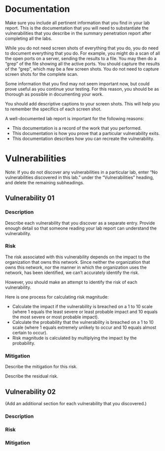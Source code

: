 # Documentation

Make sure you include all pertinent information that you find in your lab
report. This is the documentation that you will need to substantiate the
vulnerabilities that you describe in the summary penetration report after
completing all the labs.

While you do not need screen shots of everything that you do, you do need to
document everything that you do. For example, you might do a scan of all the
open ports on a server, sending the results to a file. You may then do a “grep”
of the file showing all the active ports. You should capture the results of the
“grep”, which may be a few screen shots. You do not need to capture screen shots
for the complete scan.

Some information that you find may not seem important now, but could prove
useful as you continue your testing. For this reason, you should be as thorough
as possible in documenting your work.

You should add descriptive captions to your screen shots. This will help you to
remember the specifics of each screen shot.

A well-documented lab report is important for the following reasons:

*   This documentation is a record of the work that you performed.
*   This documentation is how you prove that a particular vulnerability exits.
*   This documentation describes how you can recreate the vulnerability.

# Vulnerabilities

Note: If you do not discover any vulnerabilities in a particular lab, enter “No
vulnerabilities discovered in this lab.” under the “Vulnerabilities” heading,
and delete the remaining subheadings.

## Vulnerability 01

### Description

Describe each vulnerability that you discover as a separate entry. Provide
enough detail so that someone reading your lab report can understand the
vulnerability.

### Risk

The risk associated with this vulnerability depends on the impact to the
organization that owns this network. Since neither the organization that owns
this network, nor the manner in which the organization uses the network, has
been identified, we can’t accurately identify the risk.

However, you should make an attempt to identify the risk of each vulnerability.

Here is one process for calculating risk magnitude:

*   Calculate the impact if the vulnerability is breached on a 1 to 10 scale
    (where 1 equals the least severe or least probable impact and 10 equals the
    most severe or most probable impact).
*   Calculate the probability that the vulnerability is breached on a 1 to 10
    scale (where 1 equals extremely unlikely to occur and 10 equals almost
    certain to occur).
*   Risk magnitude is calculated by multiplying the impact by the probability.

### Mitigation

Describe the mitigation for this risk.

Describe the residual risk.

## Vulnerability 02

(Add an additional section for each vulnerability that you discovered.)

### Description

### Risk

### Mitigation
